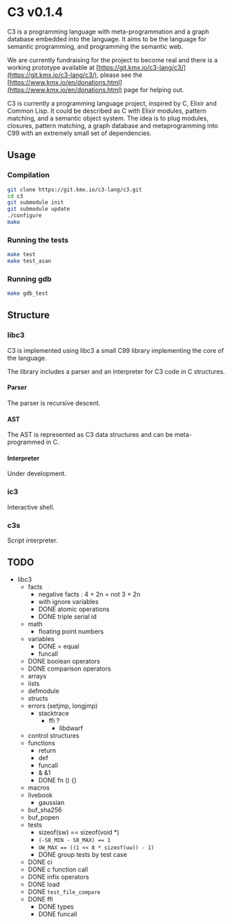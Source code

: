 # C3 v0.1.4

C3 is a programming language with meta-programmation and a graph
database embedded into the language. It aims to be the language
for semantic programming, and programming the semantic web.

We are currently fundraising for the project to become real and
there is a working prototype available at
[https://git.kmx.io/c3-lang/c3/](https://git.kmx.io/c3-lang/c3/),
please see the
[https://www.kmx.io/en/donations.html](https://www.kmx.io/en/donations.html)
page for helping out.

C3 is currently a programming language project, inspired by C, Elixir
and Common Lisp. It could be described as C with Elixir modules,
pattern matching, and a semantic object system. The idea is to plug
modules, closures, pattern matching, a graph database and
metaprogramming into C99 with an extremely small set of dependencies.


## Usage

### Compilation
```sh
git clone https://git.kmx.io/c3-lang/c3.git
cd c3
git submodule init
git submodule update
./configure
make
```

### Running the tests
```sh
make test
make test_asan
```

### Running gdb
```sh
make gdb_test
```


## Structure

### libc3

C3 is implemented using libc3 a small C99 library implementing the core
of the language.

The library includes a parser and an interpreter for C3 code in C
structures.

#### Parser

The parser is recursive descent.

#### AST

The AST is represented as C3 data structures and can be meta-programmed
in C.

#### Interpreter

Under development.


### ic3

Interactive shell.


### c3s

Script interpreter.


## TODO

 - libc3
   - facts
     - negative facts : 4 + 2n = not 3 + 2n
     - with ignore variables
     - DONE atomic operations
     - DONE triple serial id
   - math
     - floating point numbers
   - variables
      - DONE = equal
      - funcall
   - DONE boolean operators
   - DONE comparison operators
   - arrays
   - lists
   - defmodule
   - structs
   - errors (setjmp, longjmp)
     - stacktrace
       - ffi ?
         - libdwarf
   - control structures
   - functions
     - return
     - def
     - funcall
     - & &1
     - DONE fn () {}
   - macros
   - livebook
     - gaussian
   - buf_sha256
   - buf_popen
   - tests
     - sizeof(sw) == sizeof(void *)
     - `(-S8_MIN - S8_MAX) == 1`
     - `UW_MAX == ((1 << 8 * sizeof(uw)) - 1)`
     - DONE group tests by test case
   - DONE ci
   - DONE c function call
   - DONE infix operators
   - DONE load
   - DONE `test_file_compare`
   - DONE ffi
     - DONE types
     - DONE funcall
